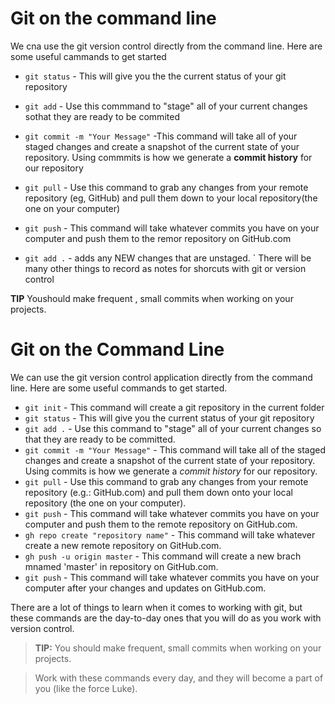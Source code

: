 # Git on the command line 

We cna use the git version control directly from the command line. Here are some useful cammands to get started

- `git status` - This will give you the the current status of your git repository

- `git add` - Use this commmand to "stage" all of your current changes sothat they are ready to be commited

- `git commit -m "Your Message"` -This command will take all of your staged changes and create a snapshot of the current state of your repository. Using commmits is how we generate a  **commit history**  for our repository

- `git pull` - Use this command to grab any changes from your remote repository (eg, GitHub) and pull them down to your local repository(the one on your computer)

- `git push` - This command will take whatever commits you have on your computer and push them to the remor repository on GitHub.com

- `git add .` - adds any NEW changes that are unstaged.
`
There will be many other things to record as notes for shorcuts with git or version control

**TIP** Youshould make frequent , small commits when working on your projects.

# Git on the Command Line

We can use the git version control application directly from the command line. Here are some useful commands to get started.

- `git init` - This command will create a git repository in the current folder
- `git status` - This will give you the current status of your git repository
- `git add .` - Use this command to "stage" all of your current changes so that they are ready to be committed.
- `git commit -m "Your Message"` - This command will take all of the staged changes and create a snapshot of the current state of your repository. Using commits is how we generate    a *commit history* for our repository.
- `git pull` - Use this command to grab any changes from your remote repository (e.g.: GitHub.com) and pull them down onto your local repository (the one on your computer).
- `git push` - This command will take whatever commits you have on your computer and push them to the remote repository on GitHub.com.
- `gh repo create "repository name"` - This command will take whatever create a new remote repository on GitHub.com.
- `gh push -u origin master` - This command will create a new brach mnamed 'master' in repository on GitHub.com.
- `git push` - This command will take whatever commits you have on your computer after your changes and updates on GitHub.com.

There are a lot of things to learn when it comes to working with git, but these commands are the day-to-day ones that you will do as you work with version control.

> **TIP:** You should make frequent, small commits when working on your projects.

> Work with these commands every day, and they will become a part of you (like the force Luke).